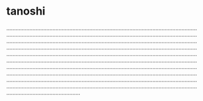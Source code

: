 # tanoshi
........................................................................................................................................................................................................................................................................................................................................................................................................................................................................................................................................................................................................................................................................................................................................................................................................................................................................................................................................................................................................................................................................................................................................................................................................................................................................................................................................